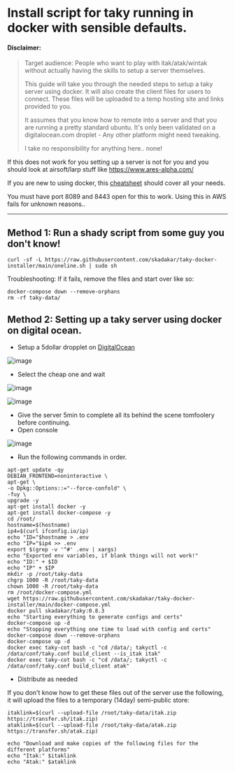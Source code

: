 # Install script for taky running in docker with sensible defaults.

#### Disclaimer: 

>Target audience: People who want to play with itak/atak/wintak without actually having the skills to setup a server themselves. 
>
>This guide will take you through the needed steps to setup a taky server using docker.
>It will also create the client files for users to connect. These files will be uploaded to a temp hosting site and links provided to you.
>
>It assumes that you know how to remote into a server and that you are running a pretty standard ubuntu. 
>It's only been validated on a digitalocean.com droplet - Any other platform might need tweaking. 
>
>I take no responsibility for anything here.. none!

If this does not work for you setting up a server is not for you and you should look at airsoft/larp stuff like https://www.ares-alpha.com/

If you are new to using docker, this [cheatsheet](https://dockerlabs.collabnix.com/docker/cheatsheet/) should cover all your needs.

You must have port 8089 and 8443 open for this to work. Using this in AWS fails for unknown reasons.. 

-------------

## Method 1: Run a shady script from some guy you don't know!
```
curl -sf -L https://raw.githubusercontent.com/skadakar/taky-docker-installer/main/oneline.sh | sudo sh
```

Troubleshooting:
If it fails, remove the files and start over like so:
```
docker-compose down --remove-orphans
rm -rf taky-data/
```

## Method 2: Setting up a taky server using docker on digital ocean.

* Setup a 5dollar dropplet on [DigitalOcean](https://digitalocean.com)

![image](https://user-images.githubusercontent.com/25975089/163419309-e6e83482-7605-4a01-86fe-85d8daf5de87.png)
* Select the cheap one and wait

![image](https://user-images.githubusercontent.com/25975089/163419111-7ec8a39b-d88b-4835-9b25-2354127022d1.png)

![image](https://user-images.githubusercontent.com/25975089/163419470-aec97861-9abc-4069-96ae-880e32988567.png)
* Give the server 5min to complete all its behind the scene tomfoolery before continuing.
* Open console

![image](https://user-images.githubusercontent.com/25975089/163419522-1a281372-2fa9-40b3-bbbe-465e46a9b8d5.png)

* Run the following commands in order.
```
apt-get update -qy
DEBIAN_FRONTEND=noninteractive \
apt-get \
-o Dpkg::Options::="--force-confold" \
-fuy \
upgrade -y
apt-get install docker -y
apt-get install docker-compose -y
cd /root/ 
hostname=$(hostname)
ip4=$(curl ifconfig.io/ip)
echo "ID="$hostname > .env
echo "IP="$ip4 >> .env
export $(grep -v '^#' .env | xargs)
echo "Exported env variables, if blank things will not work!"
echo "ID:" + $ID
echo "IP" + $IP
mkdir -p /root/taky-data
chgrp 1000 -R /root/taky-data
chown 1000 -R /root/taky-data
rm /root/docker-compose.yml
wget https://raw.githubusercontent.com/skadakar/taky-docker-installer/main/docker-compose.yml
docker pull skadakar/taky:0.8.3
echo "Starting everything to generate configs and certs"
docker-compose up -d
echo "Stopping everything one time to load with config and certs"
docker-compose down --remove-orphans 
docker-compose up -d 
docker exec taky-cot bash -c "cd /data/; takyctl -c /data/conf/taky.conf build_client --is_itak itak" 
docker exec taky-cot bash -c "cd /data/; takyctl -c /data/conf/taky.conf build_client atak" 
```
* Distribute as needed

If you don't know how to get these files out of the server use the following, it will upload the files to a temporary (14day) semi-public store:
```
itaklink=$(curl --upload-file /root/taky-data/itak.zip https://transfer.sh/itak.zip)
ataklink=$(curl --upload-file /root/taky-data/atak.zip https://transfer.sh/atak.zip)

echo "Download and make copies of the following files for the different platforms"
echo "Itak:" $itaklink
echo "Atak:" $ataklink
```
